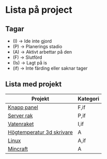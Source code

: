 # Lista på project

## Tagar

- (I) -> Ide inte gjord
- (P) -> Planerings stadio
- (A) -> Aktivt arbettar på den
- (F) -> Slutförd
- (Is) -> Lagt på is
- (if) -> Inte färding eller saknar tager

## Lista med projekt


| Projekt                                                                            | Kategori |
| ------------------------------------------------------------------------------------ | :--------- |
| [Knapp panel](https://caspian.rosengren.nu/Projekt/KnappPanel.html)                | F,if     |
| [Server rak](https://caspian.rosengren.nu/Projekt/ServerRak.html)                  | P,if     |
| [Vatenraket](https://caspian.rosengren.nu/Projekt/Vatenraket.html)                 | I,if     |
| [Högtemperatur 3d skrivare](https://caspian.rosengren.nu/Projekt/3dSkrivare.html) | A        |
| [Linux](https://caspian.rosengren.nu/Projekt/Linux.html)                           | A,if     |
| [Mincraft](https://caspian.rosengren.nu/Mincraft.html)                             | A        |

